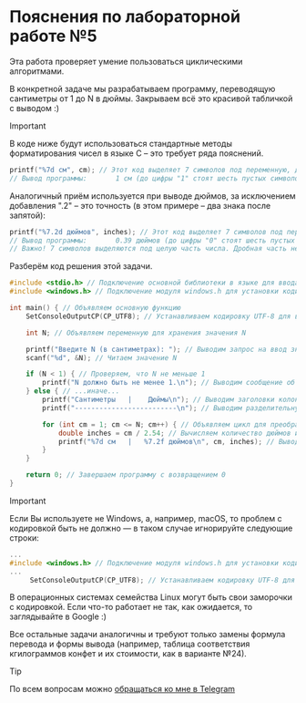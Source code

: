 # Пояснения по лабораторной работе №5

Эта работа проверяет умение пользоваться циклическими алгоритмами.

В конкретной задаче мы разрабатываем программу, переводящую сантиметры от 1 до N в дюймы. Закрываем всё это красивой табличкой с выводом :)

> [!IMPORTANT]
> В коде ниже будут использоваться стандартные методы форматирования чисел в языке C – это требует ряда пояснений.
> ```c
> printf("%7d см", cm); // Этот код выделяет 7 символов под переменную, даже если на деле их меньше.
> // Вывод программы:       1 см (до цифры "1" стоят шесть пустых символов)
> ```
> 
> Аналогичный приём используется при выводе дюймов, за исключением добавления ".2" – это точность (в этом примере – два знака после запятой):
> ```c
> printf("%7.2d дюймов", inches); // Этот код выделяет 7 символов под переменную, даже если на деле их меньше, и устанавливает точность 2 знака после запятой
> // Вывод программы:       0.39 дюймов (до цифры "0" стоят шесть пустых символов)
> // Важно! 7 символов выделяются под целую часть числа. Дробная часть не занимает эти символы.
> ```

Разберём код решения этой задачи.
```c
#include <stdio.h> // Подключение основной библиотеки в языке для ввода/вывода
#include <windows.h> // Подключение модуля windows.h для установки кодировки вывода

int main() { // Объявляем основную функцию
    SetConsoleOutputCP(CP_UTF8); // Устанавливаем кодировку UTF-8 для вывода в консоли русских символов

    int N; // Объявляем переменную для хранения значения N

    printf("Введите N (в сантиметрах): "); // Выводим запрос на ввод значения N
    scanf("%d", &N); // Читаем значение N

    if (N < 1) { // Проверяем, что N не меньше 1
        printf("N должно быть не менее 1.\n"); // Выводим сообщение об ошибке, если N меньше 1
    } else { // ...иначе...
        printf("Сантиметры   |    Дюймы\n"); // Выводим заголовки колонок таблицы
        printf("-------------------------\n"); // Выводим разделительную линию

        for (int cm = 1; cm <= N; cm++) { // Объявляем цикл для преобразования сантиметров в дюймы
            double inches = cm / 2.54; // Вычисляем количество дюймов из сантиметров
            printf("%7d см   |   %7.2f дюймов\n", cm, inches); // Выводим строку таблицы с преобразованием
        }
    }

    return 0; // Завершаем программу с возвращением 0
}
```

> [!IMPORTANT]
> Если Вы используете не Windows, а, например, macOS, то проблем с кодировкой быть не должно — в таком случае игнорируйте следующие строки:
> ```c
> ...
> #include <windows.h> // Подключение модуля windows.h для установки кодировки вывода
> ...
>      SetConsoleOutputCP(CP_UTF8); // Устанавливаем кодировку UTF-8 для вывода в консоли русских символов: иначе будут иероглифы
> ```
>
> В операционных системах семейства Linux могут быть свои заморочки с кодировкой. Если что-то работает не так, как ожидается, то заглядывайте в Google :)

Все остальные задачи аналогичны и требуют только замены формула перевода и формы вывода (например, таблица соответствия кгилограммов конфет и их стоимости, как в варианте №24).

> [!TIP]
> По всем вопросам можно [обращаться ко мне в Telegram](https://t.me/plunkzy)